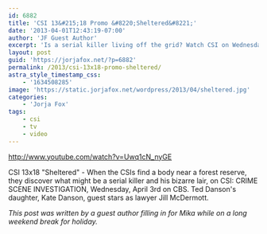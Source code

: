 ```yaml
---
id: 6882
title: 'CSI 13&#215;18 Promo &#8220;Sheltered&#8221;'
date: '2013-04-01T12:43:19-07:00'
author: 'JF Guest Author'
excerpt: 'Is a serial killer living off the grid? Watch CSI on Wednesday to find out.'
layout: post
guid: 'https://jorjafox.net/?p=6882'
permalink: /2013/csi-13x18-promo-sheltered/
astra_style_timestamp_css:
    - '1634508285'
image: 'https://static.jorjafox.net/wordpress/2013/04/sheltered.jpg'
categories:
    - 'Jorja Fox'
tags:
    - csi
    - tv
    - video
---
```


http://www.youtube.com/watch?v=Uwq1cN_nyGE

CSI 13x18 "Sheltered" - When the CSIs find a body near a forest reserve, they discover what might be a serial killer and his bizarre lair, on CSI: CRIME SCENE INVESTIGATION, Wednesday, April 3rd on CBS. Ted Danson's daughter, Kate Danson, guest stars as lawyer Jill McDermott.

<em>This post was written by a guest author filling in for Mika while on a long weekend break for holiday.</em>